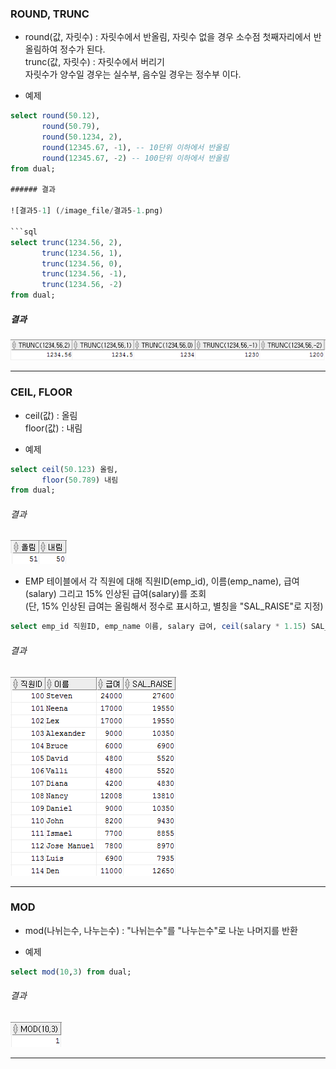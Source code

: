 

### ROUND, TRUNC
- round(값, 자릿수) : 자릿수에서 반올림, 자릿수 없을 경우 소수점 첫째자리에서 반올림하여 정수가 된다.  
trunc(값, 자릿수) : 자릿수에서 버리기  
자릿수가 양수일 경우는 실수부, 음수일 경우는 정수부 이다.
  
- 예제

```sql
select round(50.12),
       round(50.79),
       round(50.1234, 2),
       round(12345.67, -1), -- 10단위 이하에서 반올림
       round(12345.67, -2) -- 100단위 이하에서 반올림
from dual;

###### 결과

![결과5-1] (/image_file/결과5-1.png)

```sql
select trunc(1234.56, 2),
       trunc(1234.56, 1),
       trunc(1234.56, 0),
       trunc(1234.56, -1),
       trunc(1234.56, -2)
from dual;
```

##### 결과

![결과5-2](/image_file/결과5-2.png)

****

### CEIL, FLOOR
- ceil(값) : 올림  
floor(값) : 내림  
  
- 예제

```sql
select ceil(50.123) 올림,
       floor(50.789) 내림
from dual;
```
###### 결과

![결과5-3](/image_file/결과5-3.png)
  
- EMP 테이블에서 각 직원에 대해 직원ID(emp_id), 이름(emp_name), 급여(salary) 그리고 15% 인상된 급여(salary)를 조회  
(단, 15% 인상된 급여는 올림해서 정수로 표시하고, 별칭을 "SAL_RAISE"로 지정)

```sql
select emp_id 직원ID, emp_name 이름, salary 급여, ceil(salary * 1.15) SAL_RAISE from emp;
```

###### 결과

![결과5-4](/image_file/결과5-4.png)

****

### MOD
- mod(나뉘는수, 나누는수) : "나뉘는수"를 "나누는수"로 나눈 나머지를 반환  
  
- 예제  

```sql
select mod(10,3) from dual;
```

###### 결과

![결과5-5](/image_file/결과5-5.png)

****



